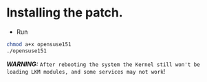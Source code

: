 # Installing the patch.
- Run 
```bash
chmod a+x opensuse151
./opensuse151
```
***WARNING:*** `After rebooting the system the Kernel still won't be loading LKM modules, and some services may not work`!

